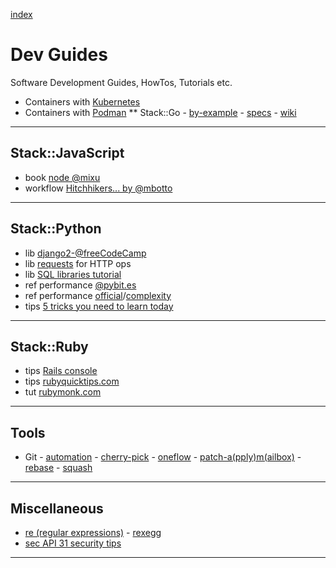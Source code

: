 [index](README.md#dev-links)

# Dev Guides

Software Development Guides, HowTos, Tutorials etc.

* Containers with [Kubernetes](https://auth0.com/blog/kubernetes-tutorial-step-by-step-introduction-to-basic-concepts/)
* Containers with [Podman](https://developers.redhat.com/blog/2019/01/15/podman-managing-containers-pods/)
** Stack::Go - [by-example](https://gobyexample.com) - [specs](https://golang.org/ref/spec) - [wiki](https://github.com/golang/go/wiki)

---

## Stack::JavaScript

* book [node @mixu](http://book.mixu.net/node/)
* workflow [Hitchhikers... by @mbotto](https://marcobotto.com/blog/the-hitchhikers-guide-to-the-modern-front-end-development-workflow/)

---

## Stack::Python

* lib [django2-@freeCodeCamp](https://www.youtube.com/watch?v=YZvRrldjf1Y)
* lib [requests](https://realpython.com/python-requests/) for HTTP ops
* lib [SQL libraries tutorial](https://realpython.com/python-sql-libraries/)
* ref performance [@pybit.es](https://pybit.es/faster-python.html)
* ref performance [official](https://wiki.python.org/moin/PythonSpeed/PerformanceTips)/[complexity](https://wiki.python.org/moin/TimeComplexity)
* tips [5 tricks you need to learn today](https://towardsdatascience.com/five-python-tricks-you-need-to-learn-today-9dbe03c790ab)

---

## Stack::Ruby

* tips [Rails console](https://pragmaticstudio.com/tutorials/rails-console-shortcuts-tips-tricks)
* tips [rubyquicktips.com](http://rubyquicktips.com/)
* tut [rubymonk.com](https://rubymonk.com/)

---

## Tools

* Git - [automation](https://www.onwebsecurity.com/configuration/automating-repetitive-git-setup-tasks.html) - [cherry-pick](https://mijingo.com/blog/using-git-cherry-pick) - [oneflow](http://endoflineblog.com/oneflow-a-git-branching-model-and-workflow) - [patch-a(pply)m(ailbox)](https://mijingo.com/blog/creating-and-applying-patch-files-in-git) - [rebase](https://www.atlassian.com/git/tutorials/rewriting-history/git-rebase) - [squash](https://driggl.com/blog/a/how-squashing-commits-can-improve-your-git-workflow)

---

## Miscellaneous

* [re (regular expressions)](https://www.regular-expressions.info/) - [rexegg](http://www.rexegg.com/)
* [sec API 31 security tips](https://www.freecodecamp.org/news/31-api-security-tips/)

---

